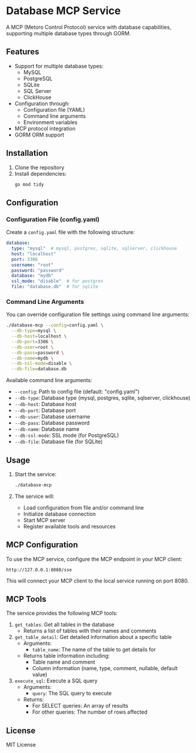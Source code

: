 # Database MCP Service

A MCP (Metoro Control Protocol) service with database capabilities, supporting multiple database types through GORM.

## Features

- Support for multiple database types:
  - MySQL
  - PostgreSQL
  - SQLite
  - SQL Server
  - ClickHouse
- Configuration through:
  - Configuration file (YAML)
  - Command line arguments
  - Environment variables
- MCP protocol integration
- GORM ORM support

## Installation

1. Clone the repository
2. Install dependencies:
   ```bash
   go mod tidy
   ```

## Configuration

### Configuration File (config.yaml)

Create a `config.yaml` file with the following structure:

```yaml
database:
  type: "mysql"  # mysql, postgres, sqlite, sqlserver, clickhouse
  host: "localhost"
  port: 3306
  username: "root"
  password: "password"
  database: "mydb"
  ssl_mode: "disable"  # for postgres
  file: "database.db"  # for sqlite
```

### Command Line Arguments

You can override configuration file settings using command line arguments:

```bash
./database-mcp --config=config.yaml \
  --db-type=mysql \
  --db-host=localhost \
  --db-port=3306 \
  --db-user=root \
  --db-pass=password \
  --db-name=mydb \
  --db-ssl-mode=disable \
  --db-file=database.db
```

Available command line arguments:
- `--config`: Path to config file (default: "config.yaml")
- `--db-type`: Database type (mysql, postgres, sqlite, sqlserver, clickhouse)
- `--db-host`: Database host
- `--db-port`: Database port
- `--db-user`: Database username
- `--db-pass`: Database password
- `--db-name`: Database name
- `--db-ssl-mode`: SSL mode (for PostgreSQL)
- `--db-file`: Database file (for SQLite)

## Usage

1. Start the service:
   ```bash
   ./database-mcp
   ```

2. The service will:
   - Load configuration from file and/or command line
   - Initialize database connection
   - Start MCP server
   - Register available tools and resources

## MCP Configuration

To use the MCP service, configure the MCP endpoint in your MCP client:

```
http://127.0.0.1:8080/sse
```

This will connect your MCP client to the local service running on port 8080.

## MCP Tools

The service provides the following MCP tools:

1. `get_tables`: Get all tables in the database
   - Returns a list of tables with their names and comments
2. `get_table_detail`: Get detailed information about a specific table
   - Arguments:
     - `table_name`: The name of the table to get details for
   - Returns table information including:
     - Table name and comment
     - Column information (name, type, comment, nullable, default value)
3. `execute_sql`: Execute a SQL query
   - Arguments:
     - `query`: The SQL query to execute
   - Returns:
     - For SELECT queries: An array of results
     - For other queries: The number of rows affected


## License

MIT License 